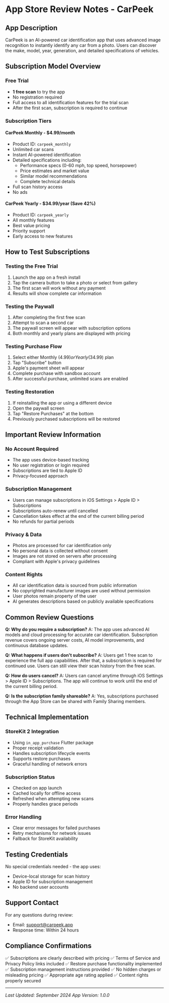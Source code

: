 # App Store Review Notes - CarPeek

## App Description
CarPeek is an AI-powered car identification app that uses advanced image recognition to instantly identify any car from a photo. Users can discover the make, model, year, generation, and detailed specifications of vehicles.

## Subscription Model Overview

### Free Trial
- **1 free scan** to try the app
- No registration required
- Full access to all identification features for the trial scan
- After the first scan, subscription is required to continue

### Subscription Tiers

#### CarPeek Monthly - $4.99/month
- Product ID: `carpeek_monthly`
- Unlimited car scans
- Instant AI-powered identification
- Detailed specifications including:
  - Performance specs (0-60 mph, top speed, horsepower)
  - Price estimates and market value
  - Similar model recommendations
  - Complete technical details
- Full scan history access
- No ads

#### CarPeek Yearly - $34.99/year (Save 42%)
- Product ID: `carpeek_yearly`
- All monthly features
- Best value pricing
- Priority support
- Early access to new features

## How to Test Subscriptions

### Testing the Free Trial
1. Launch the app on a fresh install
2. Tap the camera button to take a photo or select from gallery
3. The first scan will work without any payment
4. Results will show complete car information

### Testing the Paywall
1. After completing the first free scan
2. Attempt to scan a second car
3. The paywall screen will appear with subscription options
4. Both monthly and yearly plans are displayed with pricing

### Testing Purchase Flow
1. Select either Monthly ($4.99) or Yearly ($34.99) plan
2. Tap "Subscribe" button
3. Apple's payment sheet will appear
4. Complete purchase with sandbox account
5. After successful purchase, unlimited scans are enabled

### Testing Restoration
1. If reinstalling the app or using a different device
2. Open the paywall screen
3. Tap "Restore Purchases" at the bottom
4. Previously purchased subscriptions will be restored

## Important Review Information

### No Account Required
- The app uses device-based tracking
- No user registration or login required
- Subscriptions are tied to Apple ID
- Privacy-focused approach

### Subscription Management
- Users can manage subscriptions in iOS Settings > Apple ID > Subscriptions
- Subscriptions auto-renew until cancelled
- Cancellation takes effect at the end of the current billing period
- No refunds for partial periods

### Privacy & Data
- Photos are processed for car identification only
- No personal data is collected without consent
- Images are not stored on servers after processing
- Compliant with Apple's privacy guidelines

### Content Rights
- All car identification data is sourced from public information
- No copyrighted manufacturer images are used without permission
- User photos remain property of the user
- AI generates descriptions based on publicly available specifications

## Common Review Questions

**Q: Why do you require a subscription?**
A: The app uses advanced AI models and cloud processing for accurate car identification. Subscription revenue covers ongoing server costs, AI model improvements, and continuous database updates.

**Q: What happens if users don't subscribe?**
A: Users get 1 free scan to experience the full app capabilities. After that, a subscription is required for continued use. Users can still view their scan history from the free scan.

**Q: How do users cancel?**
A: Users can cancel anytime through iOS Settings > Apple ID > Subscriptions. The app will continue to work until the end of the current billing period.

**Q: Is the subscription family shareable?**
A: Yes, subscriptions purchased through the App Store can be shared with Family Sharing members.

## Technical Implementation

### StoreKit 2 Integration
- Using `in_app_purchase` Flutter package
- Proper receipt validation
- Handles subscription lifecycle events
- Supports restore purchases
- Graceful handling of network errors

### Subscription Status
- Checked on app launch
- Cached locally for offline access
- Refreshed when attempting new scans
- Properly handles grace periods

### Error Handling
- Clear error messages for failed purchases
- Retry mechanisms for network issues
- Fallback for StoreKit availability

## Testing Credentials
No special credentials needed - the app uses:
- Device-local storage for scan history
- Apple ID for subscription management
- No backend user accounts

## Support Contact
For any questions during review:
- Email: support@carpeek.app
- Response time: Within 24 hours

## Compliance Confirmations
✅ Subscriptions are clearly described with pricing
✅ Terms of Service and Privacy Policy links included
✅ Restore purchase functionality implemented
✅ Subscription management instructions provided
✅ No hidden charges or misleading pricing
✅ Appropriate age rating applied
✅ Content rights properly secured

---

*Last Updated: September 2024*
*App Version: 1.0.0*